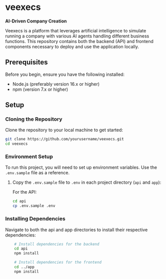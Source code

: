# veexecs
**AI-Driven Company Creation**

Veexecs is a platform that leverages artificial intelligence to simulate running a company with various AI agents handling different business functions. This repository contains both the backend (API) and frontend components necessary to deploy and use the application locally.

## Prerequisites

Before you begin, ensure you have the following installed:
- Node.js (preferably version 16.x or higher)
- npm (version 7.x or higher)

## Setup

### Cloning the Repository

Clone the repository to your local machine to get started:

```bash
git clone https://github.com/yourusername/veexecs.git
cd veexecs
```

### Environment Setup

To run this project, you will need to set up environment variables. Use the `.env.sample` file as a reference.

1. Copy the `.env.sample` file to `.env` in each project directory (`api` and `app`):

   For the API:
   ```sh
   cd api
   cp .env.sample .env
   ```
### Installing Dependencies

Navigate to both the api and app directories to install their respective dependencies:

```bash
    # Install dependencies for the backend
    cd api
    npm install

    # Install dependencies for the frontend
    cd ../app
    npm install
```